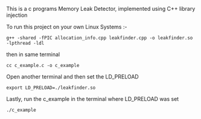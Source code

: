 This is a c programs Memory Leak Detector,
implemented using C++ library injection

To run this project on your own Linux Systems :- 

`
g++ -shared -fPIC allocation_info.cpp leakfinder.cpp -o leakfinder.so -lpthread -ldl
`

then in same terminal

`
cc c_example.c -o c_example
`

Open another terminal and then set the LD_PRELOAD

`
export LD_PRELOAD=./leakfinder.so
`

 Lastly, run the c_example in the terminal where LD_PRELOAD was set
 
 `
 ./c_example
 `
 
